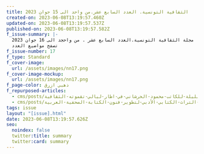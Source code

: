```yaml
---
title: الثقافية التونسية. العدد السابع عشر.من واحد الى 15 جوان 2023
created-on: 2023-06-08T13:19:57.460Z
updated-on: 2023-06-08T13:19:57.537Z
published-on: 2023-06-08T13:19:57.582Z
f_issue-summary: |-
  مجلة الثقافية التونسية.العدد السابع عشر . من واحجد الى 16 جوان 2023
  تصفح مواضيع العدد
f_issue-number: 17
f_type: Standard
f_cover-image:
  url: /assets/images/nn17.png
f_cover-image-mockup:
  url: /assets/images/nn17.png
f_page-color: ذهبي ازرق
f_repurposed-articles:
  - cms/posts/احتفاء-برواية-حدث-في-تلك-الليلة-للكاتب-محمود-الحرشاني-في-اطار-ليالي-تقموته-الثقافية.md
  - cms/posts/استضافة-التراث-الكتابي-الأدبي-لتطوير-فنون-الكتابة-الصحفية-العربية.md
tags: issue
layout: "[issue].html"
date: 2023-06-08T13:19:57.626Z
seo:
  noindex: false
  twitter:title: summary
  twitter:card: summary
---
```

